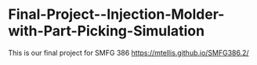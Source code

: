 # Final-Project--Injection-Molder-with-Part-Picking-Simulation
This is our final project for SMFG 386
https://mtellis.github.io/SMFG386.2/
